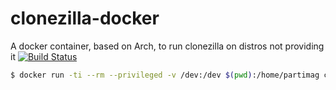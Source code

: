 # clonezilla-docker
A docker container, based on Arch, to run clonezilla on distros not providing it [![Build Status](https://travis-ci.com/daniviga/clonezilla-docker.svg?branch=master)](https://travis-ci.com/daniviga/clonezilla-docker)

```bash
$ docker run -ti --rm --privileged -v /dev:/dev $(pwd):/home/partimag clonezilla
```
